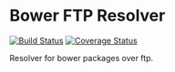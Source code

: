 # Bower FTP Resolver
[![Build Status](https://travis-ci.org/prometheansacrifice/bower-ftp-resolver.svg?branch=master)](https://travis-ci.org/prometheansacrifice/bower-ftp-resolver)
[![Coverage Status](https://coveralls.io/repos/prometheansacrifice/bower-ftp-resolver/badge.svg?branch=setting-up-coveralls&service=github)](https://coveralls.io/github/prometheansacrifice/bower-ftp-resolver?branch=setting-up-coveralls)

Resolver for bower packages over ftp.
